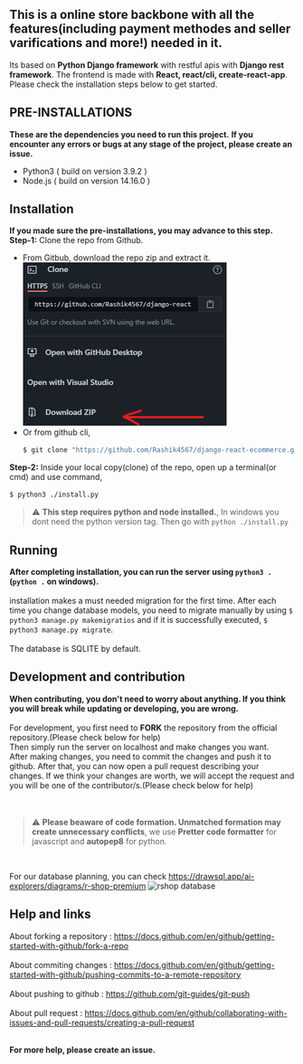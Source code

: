 ## This is a online store backbone with all the features(including payment methodes and seller varifications and more!) needed in it. 

Its based on **Python Django framework** with restful apis with **Django rest framework**. The frontend is made with **React, react/cli, create-react-app**. <br />
Please check the installation steps below to get started.

## PRE-INSTALLATIONS
**These are the dependencies you need to run this project.**
**If you encounter any errors or bugs at any stage of the project, please create an issue.**
<ul>
  <li>
    Python3 ( build on version 3.9.2 )
  <li>
    Node.js ( build on version 14.16.0 )
    </li>
    </ul>

## Installation
**If you made sure the pre-installations, you may advance to this step.**
<br />
**Step-1:** Clone the repo from Github. <br>
<ul>
<li>From Gitbub, download the repo zip and extract it. <br />
<img src="./github.zip.png" alt="github download zip">
<br /></li>
  <li>
Or from github cli, <br />
  
```bash
$ git clone "https://github.com/Rashik4567/django-react-ecommerce.git"
```
</li>
</ul>

**Step-2:** Inside your local copy(clone) of the repo, open up a terminal(or cmd) and use command, <br />
```bash
$ python3 ./install.py
```
> :warning: **This step requires python and node installed.**, In windows you dont need the python version tag. Then go with ```python ./install.py```


## Running
**After completing installation, you can run the server using `python3 .`(`python .` on windows).** <br /><br />
installation makes a must needed migration for the first time. After each time you change database models, you need to migrate manually by using `$ python3 manage.py makemigratios` and if it is successfully executed, `$ python3 manage.py migrate`. <br>
<br>
The database is SQLITE by default.

## Development and contribution
**When contributing, you don't need to worry about anything. If you think you will break while updating or developing, you are wrong.** <br> <br>
For development, you first need to **FORK** the repository from the official repository.(Please check below for help) <br>
Then simply run the server on localhost and make changes you want. <br>
After making changes, you need to commit the changes and push it to github. After that, you can now open a pull request describing your changes. If we  think your changes are worth, we will accept the request and you will be one of the contributor/s.(Please check below for help)
<br> <br> <br>
> :warning: **Please beaware of code formation. Unmatched formation may create unnecessary conflicts**, we use **Pretter code formatter** for javascript and **autopep8** for python. <br>
<br>

For our database planning, you can check https://drawsql.app/ai-explorers/diagrams/r-shop-premium 
![rshop database](https://user-images.githubusercontent.com/58215479/117542413-5ffdea80-b03a-11eb-8776-899f1773518b.png)



## Help and links
About forking a repository  : https://docs.github.com/en/github/getting-started-with-github/fork-a-repo <br> <br>
About commiting changes     : https://docs.github.com/en/github/getting-started-with-github/pushing-commits-to-a-remote-repository <br> <br>
About pushing to github     : https://github.com/git-guides/git-push <br> <br>
About pull request          : https://docs.github.com/en/github/collaborating-with-issues-and-pull-requests/creating-a-pull-request <br> <br>

**For more help, please create an issue.**

